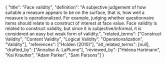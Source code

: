 {
    "title": "Face validity",
    "definition": "A subjective judgement of how suitable a measure appears to be on the surface, that is, how well a measure is operationalized. For example, judging whether questionnaire items should relate to a construct of interest at face value. Face validity is related to construct validity, but since it is subjective/informal, it is considered an easy but weak form of validity.",
    "related_terms": ["Construct Validity", "Content Validity", "Logical Validity", "Operationalization", "Validity"],
    "references": ["Holden (2010)"],
    "alt_related_terms": [null],
    "drafted_by": ["Annalise A. LaPlume"],
    "reviewed_by": ["Helena Hartmann", "Kai Krautter", "Adam Parker", "Sam Parsons"]
  }
